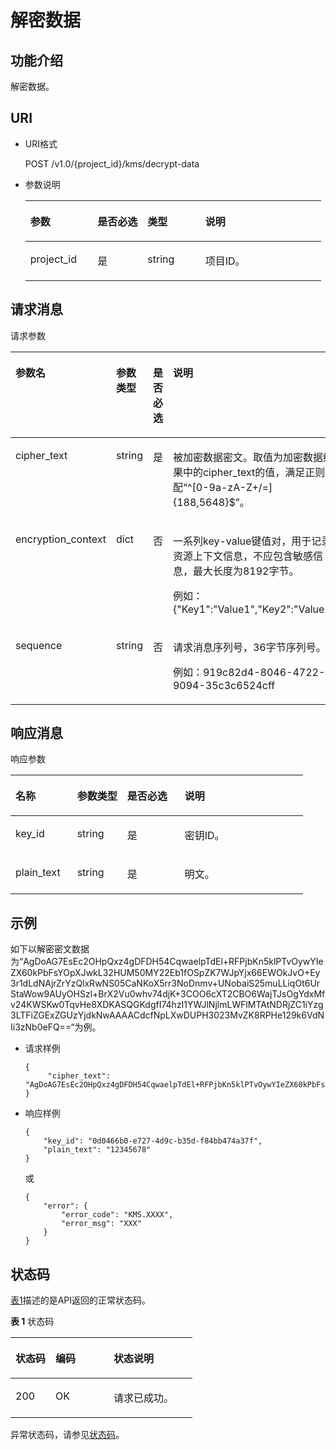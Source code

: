 # 解密数据<a name="dew_02_0034"></a>

## 功能介绍<a name="s1731a14fb0144c79bf0fa90c694f34f7"></a>

解密数据。

## URI<a name="se70c3e5518a04f60b06032524dddfef4"></a>

-   URI格式

    POST /v1.0/\{project\_id\}/kms/decrypt-data

-   参数说明

    <a name="t982da1e0196d4ec1a28d1fbff2cc8191"></a>
    <table><thead align="left"><tr id="r6e963322c1e740d181726d2f0e91df5a"><th class="cellrowborder" valign="top" width="22.74%" id="mcps1.1.5.1.1"><p id="a3b5bbe5a7f644fd3a74cecbfb3f7ed60"><a name="a3b5bbe5a7f644fd3a74cecbfb3f7ed60"></a><a name="a3b5bbe5a7f644fd3a74cecbfb3f7ed60"></a>参数</p>
    </th>
    <th class="cellrowborder" valign="top" width="16.919999999999998%" id="mcps1.1.5.1.2"><p id="ad98d2f62bd064b4e96ea922645197c24"><a name="ad98d2f62bd064b4e96ea922645197c24"></a><a name="ad98d2f62bd064b4e96ea922645197c24"></a>是否必选</p>
    </th>
    <th class="cellrowborder" valign="top" width="19.55%" id="mcps1.1.5.1.3"><p id="a3becf0b3aec9468984c2efc8d5abbea5"><a name="a3becf0b3aec9468984c2efc8d5abbea5"></a><a name="a3becf0b3aec9468984c2efc8d5abbea5"></a>类型</p>
    </th>
    <th class="cellrowborder" valign="top" width="40.79%" id="mcps1.1.5.1.4"><p id="a6bb6f1fe56a2454982832e8d56d354d8"><a name="a6bb6f1fe56a2454982832e8d56d354d8"></a><a name="a6bb6f1fe56a2454982832e8d56d354d8"></a>说明</p>
    </th>
    </tr>
    </thead>
    <tbody><tr id="r69bf37b65d3f446eab7b3f4d1b2fcec0"><td class="cellrowborder" valign="top" width="22.74%" headers="mcps1.1.5.1.1 "><p id="ae42d73592f58424ea93a11e52d2478dd"><a name="ae42d73592f58424ea93a11e52d2478dd"></a><a name="ae42d73592f58424ea93a11e52d2478dd"></a>project_id</p>
    </td>
    <td class="cellrowborder" valign="top" width="16.919999999999998%" headers="mcps1.1.5.1.2 "><p id="a56440c0f0ae34ba3b8033d1247673984"><a name="a56440c0f0ae34ba3b8033d1247673984"></a><a name="a56440c0f0ae34ba3b8033d1247673984"></a>是</p>
    </td>
    <td class="cellrowborder" valign="top" width="19.55%" headers="mcps1.1.5.1.3 "><p id="a1a4a71c11a4a45a58d0de2fbe009e9d9"><a name="a1a4a71c11a4a45a58d0de2fbe009e9d9"></a><a name="a1a4a71c11a4a45a58d0de2fbe009e9d9"></a>string</p>
    </td>
    <td class="cellrowborder" valign="top" width="40.79%" headers="mcps1.1.5.1.4 "><p id="a1314869d2dc147b38461e037d622f7b4"><a name="a1314869d2dc147b38461e037d622f7b4"></a><a name="a1314869d2dc147b38461e037d622f7b4"></a>项目ID。</p>
    </td>
    </tr>
    </tbody>
    </table>


## 请求消息<a name="seb7b7901701247fab30a59b76f1c7f93"></a>

请求参数 

<a name="table46221022101230"></a>
<table><thead align="left"><tr id="row9315574101230"><th class="cellrowborder" valign="top" width="29.14%" id="mcps1.1.5.1.1"><p id="p16364058101230"><a name="p16364058101230"></a><a name="p16364058101230"></a>参数名</p>
</th>
<th class="cellrowborder" valign="top" width="15.409999999999998%" id="mcps1.1.5.1.2"><p id="p50420322101230"><a name="p50420322101230"></a><a name="p50420322101230"></a>参数类型</p>
</th>
<th class="cellrowborder" valign="top" width="19.17%" id="mcps1.1.5.1.3"><p id="p57514295101230"><a name="p57514295101230"></a><a name="p57514295101230"></a>是否必选</p>
</th>
<th class="cellrowborder" valign="top" width="36.28%" id="mcps1.1.5.1.4"><p id="p28146304101230"><a name="p28146304101230"></a><a name="p28146304101230"></a>说明</p>
</th>
</tr>
</thead>
<tbody><tr id="row44009584101643"><td class="cellrowborder" valign="top" width="29.14%" headers="mcps1.1.5.1.1 "><p id="p4340760118534"><a name="p4340760118534"></a><a name="p4340760118534"></a>cipher_text</p>
</td>
<td class="cellrowborder" valign="top" width="15.409999999999998%" headers="mcps1.1.5.1.2 "><p id="p2635475418534"><a name="p2635475418534"></a><a name="p2635475418534"></a>string</p>
</td>
<td class="cellrowborder" valign="top" width="19.17%" headers="mcps1.1.5.1.3 "><p id="p5436032418534"><a name="p5436032418534"></a><a name="p5436032418534"></a>是</p>
</td>
<td class="cellrowborder" valign="top" width="36.28%" headers="mcps1.1.5.1.4 "><p id="p4111011018534"><a name="p4111011018534"></a><a name="p4111011018534"></a>被加密数据密文。取值为加密数据结果中的cipher_text的值，满足正则匹配“^[0-9a-zA-Z+/=]{188,5648}$”。</p>
</td>
</tr>
<tr id="row30347711135526"><td class="cellrowborder" valign="top" width="29.14%" headers="mcps1.1.5.1.1 "><p id="p5287641135529"><a name="p5287641135529"></a><a name="p5287641135529"></a>encryption_context</p>
</td>
<td class="cellrowborder" valign="top" width="15.409999999999998%" headers="mcps1.1.5.1.2 "><p id="p25645748135529"><a name="p25645748135529"></a><a name="p25645748135529"></a>dict</p>
</td>
<td class="cellrowborder" valign="top" width="19.17%" headers="mcps1.1.5.1.3 "><p id="p64039712135529"><a name="p64039712135529"></a><a name="p64039712135529"></a>否</p>
</td>
<td class="cellrowborder" valign="top" width="36.28%" headers="mcps1.1.5.1.4 "><p id="p9798373102110"><a name="p9798373102110"></a><a name="p9798373102110"></a>一系列key-value键值对，用于记录资源上下文信息，不应包含敏感信息，最大长度为8192字节。</p>
<p id="p23626609135526"><a name="p23626609135526"></a><a name="p23626609135526"></a>例如：{"Key1":"Value1","Key2":"Value2"}</p>
</td>
</tr>
<tr id="row35142504101726"><td class="cellrowborder" valign="top" width="29.14%" headers="mcps1.1.5.1.1 "><p id="p269135101746"><a name="p269135101746"></a><a name="p269135101746"></a>sequence</p>
</td>
<td class="cellrowborder" valign="top" width="15.409999999999998%" headers="mcps1.1.5.1.2 "><p id="p21799971101746"><a name="p21799971101746"></a><a name="p21799971101746"></a>string</p>
</td>
<td class="cellrowborder" valign="top" width="19.17%" headers="mcps1.1.5.1.3 "><p id="p20967256101746"><a name="p20967256101746"></a><a name="p20967256101746"></a>否</p>
</td>
<td class="cellrowborder" valign="top" width="36.28%" headers="mcps1.1.5.1.4 "><p id="p3081640174038"><a name="p3081640174038"></a><a name="p3081640174038"></a>请求消息序列号，36字节序列号。</p>
<p id="p20626198101746"><a name="p20626198101746"></a><a name="p20626198101746"></a>例如：919c82d4-8046-4722-9094-35c3c6524cff</p>
</td>
</tr>
</tbody>
</table>

## 响应消息<a name="sfadd53a5f4714e8f87811818d62d0296"></a>

响应参数 

<a name="t98d238e10953421e84a073707024c329"></a>
<table><thead align="left"><tr id="r144a2c52c5054c6d9243eb2ef3875a21"><th class="cellrowborder" valign="top" width="21.0978902109789%" id="mcps1.1.5.1.1"><p id="a9156e0b03f054d4e8547e0787f88a51b"><a name="a9156e0b03f054d4e8547e0787f88a51b"></a><a name="a9156e0b03f054d4e8547e0787f88a51b"></a>名称</p>
</th>
<th class="cellrowborder" valign="top" width="17.10828917108289%" id="mcps1.1.5.1.2"><p id="a39360acf5daf4c01a1ebddeff5d68a1c"><a name="a39360acf5daf4c01a1ebddeff5d68a1c"></a><a name="a39360acf5daf4c01a1ebddeff5d68a1c"></a>参数类型</p>
</th>
<th class="cellrowborder" valign="top" width="19.678032196780322%" id="mcps1.1.5.1.3"><p id="a1851157c81e14d7f82db752a5737195a"><a name="a1851157c81e14d7f82db752a5737195a"></a><a name="a1851157c81e14d7f82db752a5737195a"></a>是否必选</p>
</th>
<th class="cellrowborder" valign="top" width="42.11578842115789%" id="mcps1.1.5.1.4"><p id="a0097000016b14857972b7929bcaaa038"><a name="a0097000016b14857972b7929bcaaa038"></a><a name="a0097000016b14857972b7929bcaaa038"></a>说明</p>
</th>
</tr>
</thead>
<tbody><tr id="r3c4af7b36e9240d197ab56255e37b83c"><td class="cellrowborder" valign="top" width="21.0978902109789%" headers="mcps1.1.5.1.1 "><p id="p59584906114917"><a name="p59584906114917"></a><a name="p59584906114917"></a>key_id</p>
</td>
<td class="cellrowborder" valign="top" width="17.10828917108289%" headers="mcps1.1.5.1.2 "><p id="p61648062114917"><a name="p61648062114917"></a><a name="p61648062114917"></a>string</p>
</td>
<td class="cellrowborder" valign="top" width="19.678032196780322%" headers="mcps1.1.5.1.3 "><p id="p27437119114917"><a name="p27437119114917"></a><a name="p27437119114917"></a>是</p>
</td>
<td class="cellrowborder" valign="top" width="42.11578842115789%" headers="mcps1.1.5.1.4 "><p id="p7814132114917"><a name="p7814132114917"></a><a name="p7814132114917"></a>密钥ID。</p>
</td>
</tr>
<tr id="rf212a916c502452a8e151eba2f118272"><td class="cellrowborder" valign="top" width="21.0978902109789%" headers="mcps1.1.5.1.1 "><p id="p54607285114928"><a name="p54607285114928"></a><a name="p54607285114928"></a>plain_text</p>
</td>
<td class="cellrowborder" valign="top" width="17.10828917108289%" headers="mcps1.1.5.1.2 "><p id="p61113959114928"><a name="p61113959114928"></a><a name="p61113959114928"></a>string</p>
</td>
<td class="cellrowborder" valign="top" width="19.678032196780322%" headers="mcps1.1.5.1.3 "><p id="p51283633114928"><a name="p51283633114928"></a><a name="p51283633114928"></a>是</p>
</td>
<td class="cellrowborder" valign="top" width="42.11578842115789%" headers="mcps1.1.5.1.4 "><p id="p60333628114928"><a name="p60333628114928"></a><a name="p60333628114928"></a>明文。</p>
</td>
</tr>
</tbody>
</table>

## 示例<a name="section176333387181"></a>

如下以解密密文数据为“AgDoAG7EsEc2OHpQxz4gDFDH54CqwaelpTdEl+RFPjbKn5klPTvOywYIeZX60kPbFsYOpXJwkL32HUM50MY22Eb1fOSpZK7WJpYjx66EWOkJvO+Ey3r1dLdNAjrZrYzQlxRwNS05CaNKoX5rr3NoDnmv+UNobaiS25muLLiqOt6UrStaWow9AUyOHSzl+BrX2Vu0whv74djK+3COO6cXT2CBO6WajTJsOgYdxMfv24KWSKw0TqvHe8XDKASQGKdgfI74hzI1YWJlNjlmLWFlMTAtNDRjZC1iYzg3LTFiZGExZGUzYjdkNwAAAACdcfNpLXwDUPH3023MvZK8RPHe129k6VdNIi3zNb0eFQ==“为例。

-   请求样例

    ```
    {
         "cipher_text": "AgDoAG7EsEc2OHpQxz4gDFDH54CqwaelpTdEl+RFPjbKn5klPTvOywYIeZX60kPbFsYOpXJwkL32HUM50MY22Eb1fOSpZK7WJpYjx66EWOkJvO+Ey3r1dLdNAjrZrYzQlxRwNS05CaNKoX5rr3NoDnmv+UNobaiS25muLLiqOt6UrStaWow9AUyOHSzl+BrX2Vu0whv74djK+3COO6cXT2CBO6WajTJsOgYdxMfv24KWSKw0TqvHe8XDKASQGKdgfI74hzI1YWJlNjlmLWFlMTAtNDRjZC1iYzg3LTFiZGExZGUzYjdkNwAAAACdcfNpLXwDUPH3023MvZK8RPHe129k6VdNIi3zNb0eFQ=="
    }
    ```

-   响应样例

    ```
    {
        "key_id": "0d0466b0-e727-4d9c-b35d-f84bb474a37f",
        "plain_text": "12345678"
    }
    ```

    或

    ```
    {
        "error": {
            "error_code": "KMS.XXXX",
            "error_msg": "XXX"
        }
    }
    ```


## 状态码<a name="section3454223421"></a>

[表1](#dew_02_0012_zh-cn_topic_0079615001_table20596071)描述的是API返回的正常状态码。

**表 1**  状态码

<a name="dew_02_0012_zh-cn_topic_0079615001_table20596071"></a>
<table><thead align="left"><tr id="dew_02_0012_zh-cn_topic_0079615001_row9746163"><th class="cellrowborder" valign="top" width="22%" id="mcps1.2.4.1.1"><p id="dew_02_0012_p57545694203043"><a name="dew_02_0012_p57545694203043"></a><a name="dew_02_0012_p57545694203043"></a>状态码</p>
</th>
<th class="cellrowborder" valign="top" width="32%" id="mcps1.2.4.1.2"><p id="dew_02_0012_p4531342288"><a name="dew_02_0012_p4531342288"></a><a name="dew_02_0012_p4531342288"></a>编码</p>
</th>
<th class="cellrowborder" valign="top" width="46%" id="mcps1.2.4.1.3"><p id="dew_02_0012_p30689603203043"><a name="dew_02_0012_p30689603203043"></a><a name="dew_02_0012_p30689603203043"></a>状态说明</p>
</th>
</tr>
</thead>
<tbody><tr id="dew_02_0012_zh-cn_topic_0079615001_row48621261"><td class="cellrowborder" valign="top" width="22%" headers="mcps1.2.4.1.1 "><p id="dew_02_0012_zh-cn_topic_0079615001_p46008046"><a name="dew_02_0012_zh-cn_topic_0079615001_p46008046"></a><a name="dew_02_0012_zh-cn_topic_0079615001_p46008046"></a>200</p>
</td>
<td class="cellrowborder" valign="top" width="32%" headers="mcps1.2.4.1.2 "><p id="dew_02_0012_p7538425819"><a name="dew_02_0012_p7538425819"></a><a name="dew_02_0012_p7538425819"></a>OK</p>
</td>
<td class="cellrowborder" valign="top" width="46%" headers="mcps1.2.4.1.3 "><p id="dew_02_0012_zh-cn_topic_0079615001_p35664277"><a name="dew_02_0012_zh-cn_topic_0079615001_p35664277"></a><a name="dew_02_0012_zh-cn_topic_0079615001_p35664277"></a>请求已成功。</p>
</td>
</tr>
</tbody>
</table>

异常状态码，请参见[状态码](状态码.md)。

